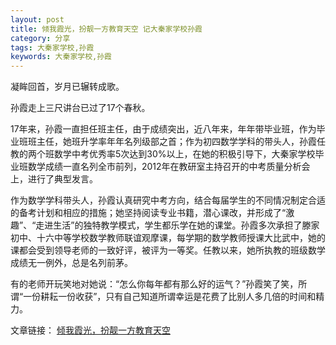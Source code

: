 ```yaml
---
layout: post
title: 倾我霞光，扮靓一方教育天空 记大秦家学校孙霞
category: 分享
tags: 大秦家学校,孙霞
keywords: 大秦家学校,孙霞
---
```


凝眸回首，岁月已辗转成歌。

孙霞走上三尺讲台已过了17个春秋。

17年来，孙霞一直担任班主任，由于成绩突出，近八年来，年年带毕业班，作为毕业班班主任，她班升学率年年名列级部之首；作为初四数学学科的带头人，孙霞任教的两个班数学中考优秀率5次达到30%以上，在她的积极引导下，大秦家学校毕业班数学成绩一直名列全市前列，2012年在教研室主持召开的中考质量分析会上，进行了典型发言。

作为数学学科带头人，孙霞认真研究中考方向，结合每届学生的不同情况制定合适的备考计划和相应的措施；她坚持阅读专业书籍，潜心课改，并形成了“激趣”、“走进生活”的独特教学模式，学生都乐学在她的课堂。孙霞多次承担了滕家初中、十六中等学校数学教师联谊观摩课，每学期的数学教师授课大比武中，她的课都会受到领导老师的一致好评，被评为一等奖。任教以来，她所执教的班级数学成绩无一例外，总是名列前茅。

有的老师开玩笑地对她说：“怎么你每年都有那么好的运气？”孙霞笑了笑，所谓“一份耕耘一份收获”，只有自己知道所谓幸运是花费了比别人多几倍的时间和精力。


文章链接：
[倾我霞光，扮靓一方教育天空](http://pan.baidu.com/s/1c28EWuO)

